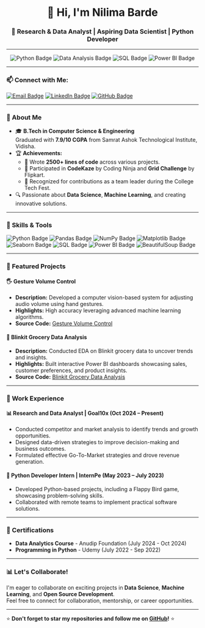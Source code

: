 <h1 align="center">👋 Hi, I'm Nilima Barde</h1>
<h3 align="center">🚀 Research & Data Analyst | Aspiring Data Scientist | Python Developer</h3>

---

<div align="center">
  <img src="https://img.shields.io/badge/Python-Expert-blue?logo=python&logoColor=white" alt="Python Badge"/>
  <img src="https://img.shields.io/badge/Data%20Analysis-Proficient-yellow?logo=tableau&logoColor=black" alt="Data Analysis Badge"/>
  <img src="https://img.shields.io/badge/SQL-Intermediate-green?logo=mysql&logoColor=white" alt="SQL Badge"/>
  <img src="https://img.shields.io/badge/Power%20BI-Expert-yellow?logo=powerbi&logoColor=black" alt="Power BI Badge"/>
</div>

---

### 📫 Connect with Me:
<div>
  <a href="mailto:nilimabarde02@gmail.com"><img src="https://img.shields.io/badge/Email-D14836?style=flat&logo=gmail&logoColor=white" alt="Email Badge"/></a>
  <a href="https://www.linkedin.com/in/nilima-barde-2b070a216" target="_blank"><img src="https://img.shields.io/badge/LinkedIn-0077B5?style=flat&logo=linkedin&logoColor=white" alt="LinkedIn Badge"/></a>
  <a href="https://github.com/NilimaBarde" target="_blank"><img src="https://img.shields.io/badge/GitHub-181717?style=flat&logo=github&logoColor=white" alt="GitHub Badge"/></a>
</div>

---

### 🌟 About Me
- 🎓 **B.Tech in Computer Science & Engineering**  
  Graduated with **7.9/10 CGPA** from Samrat Ashok Technological Institute, Vidisha.  
- 🏆 **Achievements:**
  - 🥇 Wrote **2500+ lines of code** across various projects.  
  - 🏅 Participated in **CodeKaze** by Coding Ninja and **Grid Challenge** by Flipkart.  
  - 🏅 Recognized for contributions as a team leader during the College Tech Fest.  
- 🔍 Passionate about **Data Science**, **Machine Learning**, and creating innovative solutions.

---

### 🔧 Skills & Tools
<div>
  <img src="https://img.shields.io/badge/-Python-blue?logo=python&logoColor=white" alt="Python Badge"/>
  <img src="https://img.shields.io/badge/-Pandas-lightgrey?logo=pandas&logoColor=black" alt="Pandas Badge"/>
  <img src="https://img.shields.io/badge/-NumPy-blue?logo=numpy&logoColor=white" alt="NumPy Badge"/>
  <img src="https://img.shields.io/badge/-Matplotlib-brightgreen?logo=plotly&logoColor=white" alt="Matplotlib Badge"/>
  <img src="https://img.shields.io/badge/-Seaborn-orange?logo=python&logoColor=white" alt="Seaborn Badge"/>
  <img src="https://img.shields.io/badge/-SQL-green?logo=mysql&logoColor=white" alt="SQL Badge"/>
  <img src="https://img.shields.io/badge/-PowerBI-yellow?logo=powerbi&logoColor=black" alt="Power BI Badge"/>
  <img src="https://img.shields.io/badge/-BeautifulSoup-lightblue?logo=python&logoColor=white" alt="BeautifulSoup Badge"/>
</div>

---

### 📂 Featured Projects
#### 🖐 Gesture Volume Control  
- **Description:** Developed a computer vision-based system for adjusting audio volume using hand gestures.  
- **Highlights:** High accuracy leveraging advanced machine learning algorithms.  
- **Source Code:** [Gesture Volume Control](https://github.com/NilimaBarde/Gesture-Volume-Control)

#### 🛒 Blinkit Grocery Data Analysis  
- **Description:** Conducted EDA on Blinkit grocery data to uncover trends and insights.  
- **Highlights:** Built interactive Power BI dashboards showcasing sales, customer preferences, and product insights.  
- **Source Code:** [Blinkit Grocery Data Analysis](https://github.com/NilimaBarde/Blinkit-Market-Analysis)

---

### 💼 Work Experience
#### 📊 Research and Data Analyst | Goal10x (Oct 2024 – Present)  
- Conducted competitor and market analysis to identify trends and growth opportunities.  
- Designed data-driven strategies to improve decision-making and business outcomes.  
- Formulated effective Go-To-Market strategies and drove revenue generation.

#### 🐍 Python Developer Intern | InternPe (May 2023 – July 2023)  
- Developed Python-based projects, including a Flappy Bird game, showcasing problem-solving skills.  
- Collaborated with remote teams to implement practical software solutions.

---

### 🏅 Certifications
- **Data Analytics Course** - Anudip Foundation (July 2024 - Oct 2024)  
- **Programming in Python** - Udemy (July 2022 - Sep 2022)

---

### 📊 Let's Collaborate!
I'm eager to collaborate on exciting projects in **Data Science**, **Machine Learning**, and **Open Source Development**.  
Feel free to connect for collaboration, mentorship, or career opportunities.  

---

⭐ **Don't forget to star my repositories and follow me on [GitHub](https://github.com/NilimaBarde)!** ⭐
